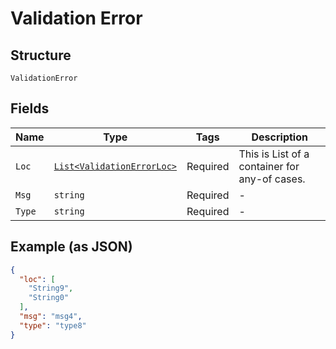 
# Validation Error

## Structure

`ValidationError`

## Fields

| Name | Type | Tags | Description |
|  --- | --- | --- | --- |
| `Loc` | [`List<ValidationErrorLoc>`](../../doc/models/containers/validation-error-loc.md) | Required | This is List of a container for any-of cases. |
| `Msg` | `string` | Required | - |
| `Type` | `string` | Required | - |

## Example (as JSON)

```json
{
  "loc": [
    "String9",
    "String0"
  ],
  "msg": "msg4",
  "type": "type8"
}
```

